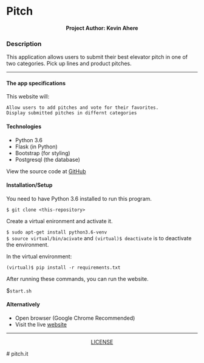 # Pitch

<p align = "center">
    <b>Project Author: Kevin Ahere</b>  
</p>

### Description
This application allows users to submit their best elevator pitch in one of two categories. Pick up lines and product pitches.

***
#### The app specifications 
This website will:

    Allow users to add pitches and vote for their favorites.
    Display submitted pitches in differnt categories
 

#### Technologies
* Python 3.6
* Flask (in Python)
* Bootstrap (for styling)
* Postgresql (the database)

View the source code at [GitHub](https://github.com/kevahere/pitch.it)

#### Installation/Setup
You need to have Python 3.6 installed to run this program.

`$ git clone <this-repository>`<br />

Create a virtual enironment and activate it.

`$ sudo apt-get install python3.6-venv`<br />
`$ source virtual/bin/acivate` and `(virtual)$ deactivate` is to deactivate the environment.

In the virtual environment:

`(virtual)$ pip install -r requirements.txt`<br />

After running these commands, you can run the website.

 $`start.sh`

#### Alternatively
* Open browser (Google Chrome Recommended)
* Visit the live [website](https://kevs-pitch-it.herokuapp.com)

***

<p align = "center">
    <a href = "https://github.com/kevahere/pitch.it/blob/master/LICENSE">LICENSE</a>
</p># pitch.it
